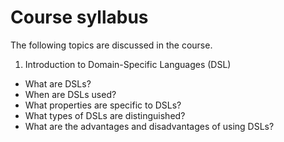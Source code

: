 <H1><b>Course syllabus</b></H1>

The following topics are discussed in the course.
1. Introduction to Domain-Specific Languages (DSL)
- What are DSLs?
- When are DSLs used?
- What properties are specific to DSLs?
- What types of DSLs are distinguished?
- What are the advantages and disadvantages of using DSLs?
